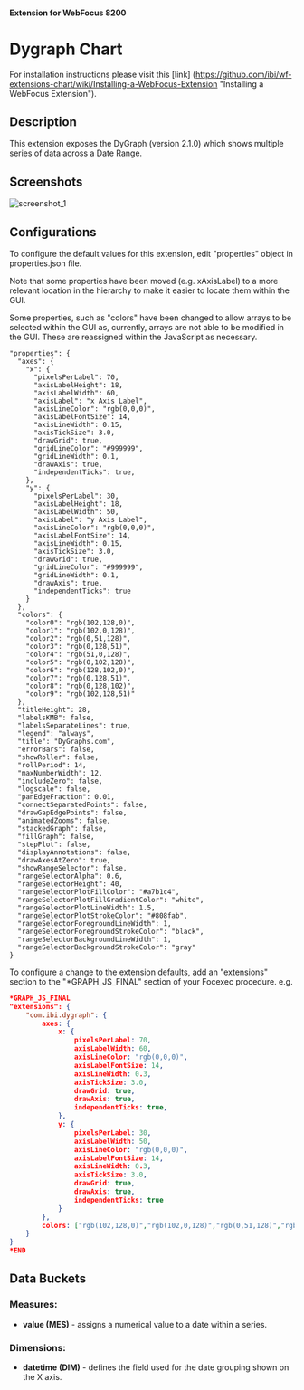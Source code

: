 #### Extension for WebFocus 8200
# Dygraph Chart
For installation instructions please visit this [link] (https://github.com/ibi/wf-extensions-chart/wiki/Installing-a-WebFocus-Extension "Installing a WebFocus Extension").
## Description
This extension exposes the DyGraph (version 2.1.0) which shows multiple series of data across a Date Range.
## Screenshots
![screenshot_1](https://github.com/ibi/wf-extensions-chart/blob/master/com.ibi.dygraph/screenshots/1.png)
## Configurations
To configure the default values for this extension, edit "properties" object in properties.json file.

Note that some properties have been moved (e.g. xAxisLabel) to a more relevant location in the hierarchy to make it easier to locate them within the GUI.

Some properties, such as "colors" have been changed to allow arrays to be selected within the GUI as, currently, arrays are not able to be modified in the GUI.
These are reassigned within the JavaScript as necessary.

	"properties": {
      "axes": {
        "x": {
          "pixelsPerLabel": 70,
          "axisLabelHeight": 18,
          "axisLabelWidth": 60,
          "axisLabel": "x Axis Label",
          "axisLineColor": "rgb(0,0,0)",
          "axisLabelFontSize": 14,
          "axisLineWidth": 0.15,
          "axisTickSize": 3.0,
          "drawGrid": true,
          "gridLineColor": "#999999",
          "gridLineWidth": 0.1,
          "drawAxis": true,
          "independentTicks": true,
        },
        "y": {
          "pixelsPerLabel": 30,
          "axisLabelHeight": 18,
          "axisLabelWidth": 50,
          "axisLabel": "y Axis Label",
          "axisLineColor": "rgb(0,0,0)",
          "axisLabelFontSize": 14,
          "axisLineWidth": 0.15,
          "axisTickSize": 3.0,
          "drawGrid": true,
          "gridLineColor": "#999999",
          "gridLineWidth": 0.1,
          "drawAxis": true,
          "independentTicks": true
        }
      },
      "colors": {
        "color0": "rgb(102,128,0)",
        "color1": "rgb(102,0,128)",
        "color2": "rgb(0,51,128)",
        "color3": "rgb(0,128,51)",
        "color4": "rgb(51,0,128)",
        "color5": "rgb(0,102,128)",
        "color6": "rgb(128,102,0)",
        "color7": "rgb(0,128,51)",
        "color8": "rgb(0,128,102)",
        "color9": "rgb(102,128,51)"
      },
      "titleHeight": 28,
      "labelsKMB": false,
      "labelsSeparateLines": true,
      "legend": "always",
      "title": "DyGraphs.com",
      "errorBars": false,
      "showRoller": false,
      "rollPeriod": 14,
      "maxNumberWidth": 12,
      "includeZero": false,
      "logscale": false,
      "panEdgeFraction": 0.01,
      "connectSeparatedPoints": false,
      "drawGapEdgePoints": false,
      "animatedZooms": false,
      "stackedGraph": false,
      "fillGraph": false,
      "stepPlot": false,
      "displayAnnotations": false,
      "drawAxesAtZero": true,
      "showRangeSelector": false,
      "rangeSelectorAlpha": 0.6,
      "rangeSelectorHeight": 40,
      "rangeSelectorPlotFillColor": "#a7b1c4",
      "rangeSelectorPlotFillGradientColor": "white",
      "rangeSelectorPlotLineWidth": 1.5,
      "rangeSelectorPlotStrokeColor": "#808fab",
      "rangeSelectorForegroundLineWidth": 1,
      "rangeSelectorForegroundStrokeColor": "black",
      "rangeSelectorBackgroundLineWidth": 1,
      "rangeSelectorBackgroundStrokeColor": "gray"
	}
    
To configure a change to the extension defaults, add an "extensions" section to the "*GRAPH_JS_FINAL" section of your Focexec procedure. e.g.

```json
*GRAPH_JS_FINAL
"extensions": {
	"com.ibi.dygraph": {
        axes: {
            x: {
                pixelsPerLabel: 70,
                axisLabelWidth: 60,
                axisLineColor: "rgb(0,0,0)",
                axisLabelFontSize: 14,
                axisLineWidth: 0.3,
                axisTickSize: 3.0,
                drawGrid: true,
                drawAxis: true,
                independentTicks: true,
            },
            y: {
                pixelsPerLabel: 30,
                axisLabelWidth: 50,
                axisLineColor: "rgb(0,0,0)",
                axisLabelFontSize: 14,
                axisLineWidth: 0.3,
                axisTickSize: 3.0,
                drawGrid: true,
                drawAxis: true,
                independentTicks: true
            }
        },
        colors: ["rgb(102,128,0)","rgb(102,0,128)","rgb(0,51,128)","rgb(0,128,51)"],
	}
}
*END
```
## Data Buckets
### Measures:
* **value (MES)** - assigns a numerical value to a date within a series.
### Dimensions:
* **datetime (DIM)** - defines the field used for the date grouping shown on the X axis.
